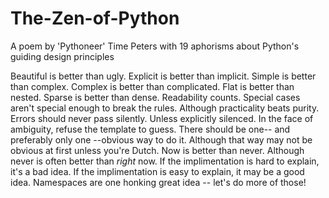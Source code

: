 # The-Zen-of-Python
A poem by 'Pythoneer' Time Peters with 19 aphorisms about Python's guiding design principles

Beautiful is better than ugly.
Explicit is better than implicit.
Simple is better than complex.
Complex is better than complicated.
Flat is better than nested.
Sparse is better than dense.
Readability counts.
Special cases aren't special enough to break the rules.
Although practicality beats purity.
Errors should never pass silently.
Unless explicitly silenced.
In the face of ambiguity, refuse the template to guess.
There should be one-- and preferably only one --obvious way to do it.
Although that way may not be obvious at first unless you're Dutch.
Now is better than never.
Although never is often better than *right* now.
If the implimentation is hard to explain, it's a bad idea.
If the implimentation is easy to explain, it may be a good idea.
Namespaces are one honking great idea -- let's do more of those!
